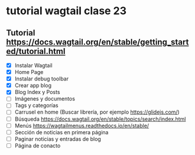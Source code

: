 # tutorial wagtail clase 23

## Tutorial https://docs.wagtail.org/en/stable/getting_started/tutorial.html

- [X] Instalar Wagtail 
- [X] Home Page
- [X] Instalar debug toolbar
- [X] Crear app blog
- [X] Blog Index y Posts
- [ ] Imágenes y documentos
- [ ] Tags y categorías
- [ ] Carrusel en home (Buscar librería, por ejemplo https://glidejs.com/)
- [ ] Búsqueda https://docs.wagtail.org/en/stable/topics/search/index.html
- [ ] Menús https://wagtailmenus.readthedocs.io/en/stable/
- [ ] Sección de noticias en primera página
- [ ] Paginar noticias y entradas de blog
- [ ] Página de conacto

